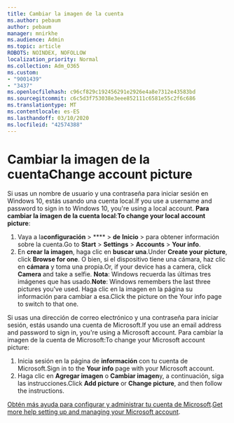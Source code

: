 ```yaml
---
title: Cambiar la imagen de la cuenta
ms.author: pebaum
author: pebaum
manager: mnirkhe
ms.audience: Admin
ms.topic: article
ROBOTS: NOINDEX, NOFOLLOW
localization_priority: Normal
ms.collection: Adm_O365
ms.custom:
- "9001439"
- "3437"
ms.openlocfilehash: c96cf829c192456291e2926e4a8e7312e43583bd
ms.sourcegitcommit: c6c5d3f753038e3eee852111c6581e55c2f6c686
ms.translationtype: MT
ms.contentlocale: es-ES
ms.lasthandoff: 03/10/2020
ms.locfileid: "42574388"
---
```

# <a name="change-account-picture"></a><span data-ttu-id="0707b-102">Cambiar la imagen de la cuenta</span><span class="sxs-lookup"><span data-stu-id="0707b-102">Change account picture</span></span>

<span data-ttu-id="0707b-103">Si usas un nombre de usuario y una contraseña para iniciar sesión en Windows 10, estás usando una cuenta local.</span><span class="sxs-lookup"><span data-stu-id="0707b-103">If you use a username and password to sign in to Windows 10, you're using a local account.</span></span> <span data-ttu-id="0707b-104">**Para cambiar la imagen de la cuenta local**:</span><span class="sxs-lookup"><span data-stu-id="0707b-104">**To change your local account picture**:</span></span>

1. <span data-ttu-id="0707b-105">Vaya a la**configuración** > \*\*\*\* > **de** **Inicio** > para obtener información sobre la cuenta.</span><span class="sxs-lookup"><span data-stu-id="0707b-105">Go to **Start** > **Settings** > **Accounts** > **Your info**.</span></span>
2. <span data-ttu-id="0707b-106">En **crear la imagen**, haga clic en **buscar una**.</span><span class="sxs-lookup"><span data-stu-id="0707b-106">Under **Create your picture**, click **Browse for one**.</span></span> <span data-ttu-id="0707b-107">O bien, si el dispositivo tiene una cámara, haz clic en **cámara** y toma una propia.</span><span class="sxs-lookup"><span data-stu-id="0707b-107">Or, if your device has a camera, click **Camera** and take a selfie.</span></span> 
    <span data-ttu-id="0707b-108">**Nota**: Windows recuerda las últimas tres imágenes que has usado.</span><span class="sxs-lookup"><span data-stu-id="0707b-108">**Note**: Windows remembers the last three pictures you've used.</span></span> <span data-ttu-id="0707b-109">Haga clic en la imagen en la página su información para cambiar a esa.</span><span class="sxs-lookup"><span data-stu-id="0707b-109">Click the picture on the Your info page to switch to that one.</span></span>

<span data-ttu-id="0707b-110">Si usas una dirección de correo electrónico y una contraseña para iniciar sesión, estás usando una cuenta de Microsoft.</span><span class="sxs-lookup"><span data-stu-id="0707b-110">If you use an email address and password to sign in, you're using a Microsoft account.</span></span> <span data-ttu-id="0707b-111">Para cambiar la imagen de la cuenta de Microsoft:</span><span class="sxs-lookup"><span data-stu-id="0707b-111">To change your Microsoft account picture:</span></span>

1. <span data-ttu-id="0707b-112">Inicia sesión en la página de **información** con tu cuenta de Microsoft.</span><span class="sxs-lookup"><span data-stu-id="0707b-112">Sign in to the **Your info** page with your Microsoft account.</span></span>
2. <span data-ttu-id="0707b-113">Haga clic en **Agregar imagen** o **Cambiar imagen**y, a continuación, siga las instrucciones.</span><span class="sxs-lookup"><span data-stu-id="0707b-113">Click **Add picture** or **Change picture**, and then follow the instructions.</span></span>

<span data-ttu-id="0707b-114">[Obtén más ayuda para configurar y administrar tu cuenta de Microsoft](https://support.microsoft.com/products/microsoft-account?category=manage-account).</span><span class="sxs-lookup"><span data-stu-id="0707b-114">[Get more help setting up and managing your Microsoft account](https://support.microsoft.com/products/microsoft-account?category=manage-account).</span></span>
